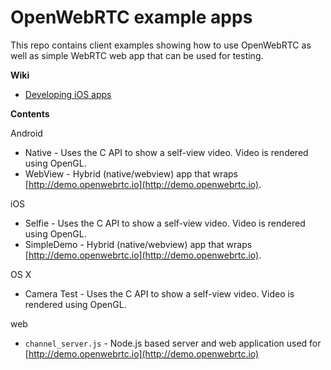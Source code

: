 OpenWebRTC example apps
=======================

This repo contains client examples showing how to use OpenWebRTC as well as simple WebRTC web app that can be used for testing.

**Wiki**
* [Developing iOS apps](https://github.com/EricssonResearch/openwebrtc-examples/wiki/Developing-iOS-apps)

**Contents**

Android
* Native - Uses the C API to show a self-view video. Video is rendered using OpenGL.
* WebView - Hybrid (native/webview) app that wraps [http://demo.openwebrtc.io](http://demo.openwebrtc.io).

iOS
* Selfie - Uses the C API to show a self-view video. Video is rendered using OpenGL.
* SimpleDemo - Hybrid (native/webview) app that wraps [http://demo.openwebrtc.io](http://demo.openwebrtc.io).

OS X
* Camera Test - Uses the C API to show a self-view video. Video is rendered using OpenGL.

web
* `channel_server.js` - Node.js based server and web application used for [http://demo.openwebrtc.io](http://demo.openwebrtc.io)

